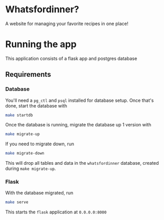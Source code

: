 # __Whatsfordinner?__
A website for managing your favorite recipes in one place!

# __Running the app__
This application consists of a flask app and postgres database

## __Requirements__
### __Database__
You'll need a `pg_ctl` and `psql` installed for database setup. Once that's done, start the database with

```sh
make startdb
```

Once the database is running, migrate the database up 1 version with

```sh
make migrate-up
```

If you need to migrate down, run

```sh
make migrate-down
```

This will drop all tables and data in the `whatsfordinner` database, created during `make migrate-up`.

### __Flask__
With the database migrated, run

```sh
make serve
```

This starts the `flask` application at `0.0.0.0:8000`
